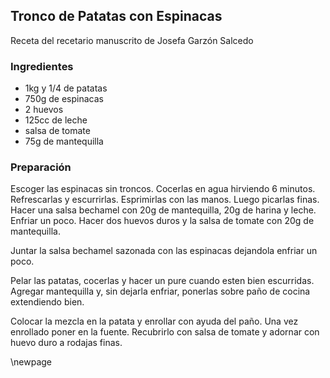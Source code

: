 ## Tronco de Patatas con Espinacas

Receta del recetario manuscrito de Josefa Garzón Salcedo

### Ingredientes

- 1kg y 1/4 de patatas
- 750g de espinacas
- 2 huevos
- 125cc de leche
- salsa de tomate
- 75g de mantequilla

### Preparación

Escoger las espinacas sin troncos.
Cocerlas en agua hirviendo 6 minutos.
Refrescarlas y escurrirlas.
Esprimirlas con las manos.
Luego picarlas finas.
Hacer una salsa bechamel con 20g de mantequilla,
20g de harina y leche.
Enfriar un poco.
Hacer dos huevos duros y la salsa de tomate con 20g de mantequilla.

Juntar la salsa bechamel sazonada con las espinacas dejandola enfriar un poco.

Pelar las patatas, cocerlas y hacer un pure cuando esten bien escurridas.
Agregar mantequilla y, sin dejarla enfriar,
ponerlas sobre paño de cocina extendiendo bien.

Colocar la mezcla en la patata y enrollar con ayuda del paño.
Una vez enrollado poner en la fuente.
Recubrirlo con salsa de tomate y adornar con huevo duro a rodajas finas.

\newpage

